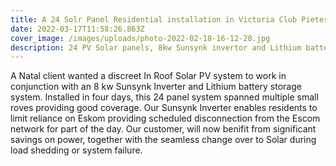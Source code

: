 ```yaml
---
title: A 24 Solr Panel Residential installation in Victoria Club Pietermaritzburg
date: 2022-03-17T11:58:26.863Z
cover_image: /images/uploads/photo-2022-02-18-16-12-28.jpg
description: 24 PV Solar panels, 8kw Sunsynk invertor and Lithium battery storage system.
---
```

A Natal client wanted a discreet In Roof Solar PV system to work in conjunction with an 8 kw Sunsynk Inverter and Lithium battery storage system. Installed in four days, this 24 panel system spanned multiple small roves providing good coverage. Our Sunsynk Inverter enables residents to limit reliance on Eskom providing scheduled disconnection from the Escom network for part of the day. Our customer, will now benifit from significant savings on power, together with the seamless change over to Solar during load shedding or system failure.

